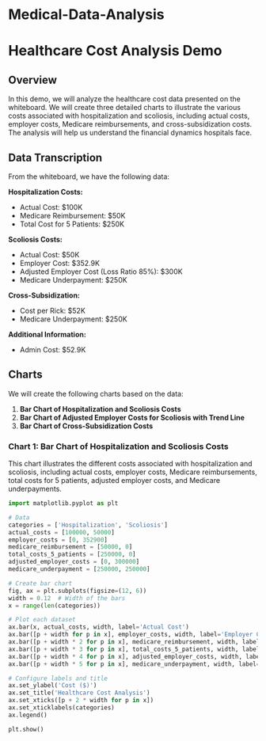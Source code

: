 # Medical-Data-Analysis
# Healthcare Cost Analysis Demo

## Overview

In this demo, we will analyze the healthcare cost data presented on the whiteboard. We will create three detailed charts to illustrate the various costs associated with hospitalization and scoliosis, including actual costs, employer costs, Medicare reimbursements, and cross-subsidization costs. The analysis will help us understand the financial dynamics hospitals face.

## Data Transcription

From the whiteboard, we have the following data:

**Hospitalization Costs:**
- Actual Cost: $100K
- Medicare Reimbursement: $50K
- Total Cost for 5 Patients: $250K

**Scoliosis Costs:**
- Actual Cost: $50K
- Employer Cost: $352.9K
- Adjusted Employer Cost (Loss Ratio 85%): $300K
- Medicare Underpayment: $250K

**Cross-Subsidization:**
- Cost per Rick: $52K
- Medicare Underpayment: $250K

**Additional Information:**
- Admin Cost: $52.9K

## Charts

We will create the following charts based on the data:

1. **Bar Chart of Hospitalization and Scoliosis Costs**
2. **Bar Chart of Adjusted Employer Costs for Scoliosis with Trend Line**
3. **Bar Chart of Cross-Subsidization Costs**

### Chart 1: Bar Chart of Hospitalization and Scoliosis Costs

This chart illustrates the different costs associated with hospitalization and scoliosis, including actual costs, employer costs, Medicare reimbursements, total costs for 5 patients, adjusted employer costs, and Medicare underpayments.

```python
import matplotlib.pyplot as plt

# Data
categories = ['Hospitalization', 'Scoliosis']
actual_costs = [100000, 50000]
employer_costs = [0, 352900]
medicare_reimbursement = [50000, 0]
total_costs_5_patients = [250000, 0]
adjusted_employer_costs = [0, 300000]
medicare_underpayment = [250000, 250000]

# Create bar chart
fig, ax = plt.subplots(figsize=(12, 6))
width = 0.12  # Width of the bars
x = range(len(categories))

# Plot each dataset
ax.bar(x, actual_costs, width, label='Actual Cost')
ax.bar([p + width for p in x], employer_costs, width, label='Employer Cost')
ax.bar([p + width * 2 for p in x], medicare_reimbursement, width, label='Medicare Reimbursement')
ax.bar([p + width * 3 for p in x], total_costs_5_patients, width, label='Total Cost for 5 Patients')
ax.bar([p + width * 4 for p in x], adjusted_employer_costs, width, label='Adjusted Employer Cost')
ax.bar([p + width * 5 for p in x], medicare_underpayment, width, label='Medicare Underpayment')

# Configure labels and title
ax.set_ylabel('Cost ($)')
ax.set_title('Healthcare Cost Analysis')
ax.set_xticks([p + 2 * width for p in x])
ax.set_xticklabels(categories)
ax.legend()

plt.show()
